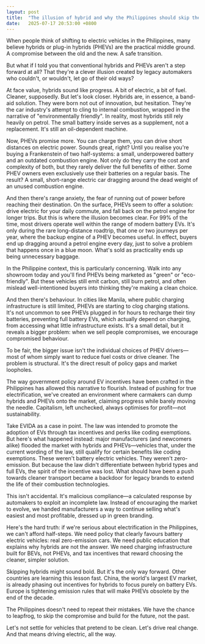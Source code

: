 ```yaml
---
layout: post
title:  "The illusion of hybrid and why the Philippines should skip the half-step"
date:   2025-07-17 20:53:00 +0800
---
```


When people think of shifting to electric vehicles in the Philippines, many believe hybrids or plug-in hybrids (PHEVs) are the practical middle ground. A compromise between the old and the new. A safe transition.

But what if I told you that conventional hybrids and PHEVs aren't a step forward at all? That they're a clever illusion created by legacy automakers who couldn't, or wouldn't, let go of their old ways?

At face value, hybrids sound like progress. A bit of electric, a bit of fuel. Cleaner, supposedly. But let's look closer. Hybrids are, in essence, a band-aid solution. They were born not out of innovation, but hesitation. They're the car industry's attempt to cling to internal combustion, wrapped in the narrative of "environmentally friendly". In reality, most hybrids still rely heavily on petrol. The small battery inside serves as a supplement, not a replacement. It's still an oil-dependent machine.

Now, PHEVs promise more. You can charge them, you can drive short distances on electric power. Sounds great, right? Until you realise you're buying a Frankenstein of two half-systems: a small, underpowered battery and an outdated combustion engine. Not only do they carry the cost and complexity of both, but they rarely deliver the full benefits of either. Some PHEV owners even exclusively use their batteries on a regular basis. The result? A small, short-range electric car dragging around the dead weight of an unused combustion engine.

And then there's range anxiety, the fear of running out of power before reaching their destination. On the surface, PHEVs seem to offer a solution: drive electric for your daily commute, and fall back on the petrol engine for longer trips. But this is where the illusion becomes clear. For 99% of the time, most drivers operate well within the range of modern battery EVs. It's only during the rare long-distance roadtrip, that one or two journeys per year, where the backup engine of a PHEV becomes useful. In effect, buyers end up dragging around a petrol engine every day, just to solve a problem that happens once in a blue moon. What's sold as practicality ends up being unnecessary baggage.

In the Philippine context, this is particularly concerning. Walk into any showroom today and you'll find PHEVs being marketed as "green" or "eco-friendly". But these vehicles still emit carbon, still burn petrol, and often mislead well-intentioned buyers into thinking they're making a clean choice.

And then there's behaviour. In cities like Manila, where public charging infrastructure is still limited, PHEVs are starting to clog charging stations. It's not uncommon to see PHEVs plugged in for hours to recharge their tiny batteries, preventing full battery EVs, which actually depend on charging, from accessing what little infrastructure exists. It's a small detail, but it reveals a bigger problem: when we sell people compromises, we encourage compromised behaviour.

To be fair, the bigger issue isn't the individual choices of PHEV drivers—most of whom simply want to reduce fuel costs or drive cleaner. The problem is structural. It's the direct result of policy gaps and market loopholes.

The way government policy around EV incentives have been crafted in the Philippines has allowed this narrative to flourish. Instead of pushing for true electrification, we've created an environment where carmakers can dump hybrids and PHEVs onto the market, claiming progress while barely moving the needle. Capitalism, left unchecked, always optimises for profit—not sustainability.

Take EVIDA as a case in point. The law was intended to promote the adoption of EVs through tax incentives and perks like coding exemptions. But here's what happened instead: major manufacturers (and newcomers alike) flooded the market with hybrids and PHEVs—vehicles that, under the current wording of the law, still qualify for certain benefits like coding exemptions. These weren't battery electric vehicles. They weren't zero-emission. But because the law didn't differentiate between hybrid types and full EVs, the spirit of the incentive was lost. What should have been a push towards cleaner transport became a backdoor for legacy brands to extend the life of their combustion technologies.

This isn't accidental. It's malicious compliance—a calculated response by automakers to exploit an incomplete law. Instead of encouraging the market to evolve, we handed manufacturers a way to continue selling what's easiest and most profitable, dressed up in green branding.

Here's the hard truth: if we're serious about electrification in the Philippines, we can't afford half-steps. We need policy that clearly favours battery electric vehicles: real zero-emission cars. We need public education that explains why hybrids are not the answer. We need charging infrastructure built for BEVs, not PHEVs, and tax incentives that reward choosing the cleaner, simpler solution.

Skipping hybrids might sound bold. But it's the only way forward. Other countries are learning this lesson fast. China, the world's largest EV market, is already phasing out incentives for hybrids to focus purely on battery EVs. Europe is tightening emission rules that will make PHEVs obsolete by the end of the decade.

The Philippines doesn't need to repeat their mistakes. We have the chance to leapfrog, to skip the compromise and build for the future, not the past.

Let's not settle for vehicles that pretend to be clean. Let's drive real change. And that means driving electric, all the way.
